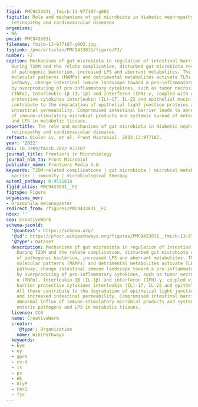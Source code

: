 ```yaml
---
figid: PMC9433831__fmicb-13-977187-g002
figtitle: Role and mechanisms of gut microbiota in diabetic nephropathy, diabetic
  retinopathy and cardiovascular diseases
organisms:
- NA
pmcid: PMC9433831
filename: fmicb-13-977187-g002.jpg
figlink: /pmc/articles/PMC9433831/figure/F2/
number: F2
caption: Mechanisms of gut microbiota in regulation of intestinal barrier integrity.
  During T2DM and the relate complication, disturbed gut microbiota result in overgrowth
  of pathogenic bacterium, increased LPS and aberrant metabolites. The microbe-associated
  molecular patterns (MAMPs) and detrimental metabolites activate TLRs or NODs signaling
  pathway, change intestinal immune landscape toward a pro-inflammatory phenotype
  by overproducing of pro-inflammatory cytokines, such as tumor necrosis factor α
  (TNFα), Interleukin-1β (IL-1β) and interferon (IFN)-γ, coupled with a loss in barrier
  protective cytokines interleukin (IL)-17, IL-22 and epithelial mucin. All these
  contribute to the degradation of epithelial tight junction proteins and increased
  intestinal permeability. Compromised intestinal barrier leads to abnormal influx
  of immune-stimulatory microbial products and systemic spread of enteric pathogens
  and LPS in metabolic tissues.
papertitle: The role and mechanisms of gut microbiota in diabetic nephropathy, diabetic
  retinopathy and cardiovascular diseases.
reftext: Qiulan Lv, et al. Front Microbiol. 2022;13:977187.
year: '2022'
doi: 10.3389/fmicb.2022.977187
journal_title: Frontiers in Microbiology
journal_nlm_ta: Front Microbiol
publisher_name: Frontiers Media S.A.
keywords: T2DM-related complications | gut microbiota | microbial metabolites | intestinal
  barrier | immunity | microbiological therapy
automl_pathway: 0.9531618
figid_alias: PMC9433831__F2
figtype: Figure
organisms_ner:
- Drosophila melanogaster
redirect_from: /figures/PMC9433831__F2
ndex: ''
seo: CreativeWork
schema-jsonld:
  '@context': https://schema.org/
  '@id': https://pfocr.wikipathways.org/figures/PMC9433831__fmicb-13-977187-g002.html
  '@type': Dataset
  description: Mechanisms of gut microbiota in regulation of intestinal barrier integrity.
    During T2DM and the relate complication, disturbed gut microbiota result in overgrowth
    of pathogenic bacterium, increased LPS and aberrant metabolites. The microbe-associated
    molecular patterns (MAMPs) and detrimental metabolites activate TLRs or NODs signaling
    pathway, change intestinal immune landscape toward a pro-inflammatory phenotype
    by overproducing of pro-inflammatory cytokines, such as tumor necrosis factor
    α (TNFα), Interleukin-1β (IL-1β) and interferon (IFN)-γ, coupled with a loss in
    barrier protective cytokines interleukin (IL)-17, IL-22 and epithelial mucin.
    All these contribute to the degradation of epithelial tight junction proteins
    and increased intestinal permeability. Compromised intestinal barrier leads to
    abnormal influx of immune-stimulatory microbial products and systemic spread of
    enteric pathogens and LPS in metabolic tissues.
  license: CC0
  name: CreativeWork
  creator:
    '@type': Organization
    name: WikiPathways
  keywords:
  - Eye
  - ey
  - gprs
  - cv-d
  - Is
  - ps
  - Hk
  - GlyP
  - Fmr1
  - fzr
---
```

